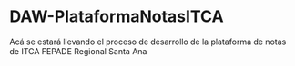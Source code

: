 # DAW-PlataformaNotasITCA
Acá se estará llevando el proceso de desarrollo de la plataforma de notas de ITCA FEPADE Regional Santa Ana
